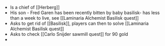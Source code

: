 - Is a chief of [[Herberg]]
- His son - Fred Garen has been recently bitten by baby basilisk- has less than a week to live, see [[Laminaria Alchemist Basilisk quest]]
- Asks to get rid of [[Basilisk]], players can  then to solve [[Laminaria Alchemist Basilisk quest]]
- Asks to check [[Carlo Snijder sawmill quest]] for 90 gold
-